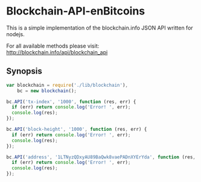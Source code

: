 Blockchain-API-enBitcoins
=========================

This is a simple implementation of the blockchain.info JSON API written for nodejs.

For all available methods please visit: http://blockchain.info/api/blockchain_api

## Synopsis


``` javascript
var blockchain = require('./lib/blockchain'),
    bc = new blockchain();

bc.API('tx-index', '1000', function (res, err) {
  if (err) return console.log('Error! ', err);
  console.log(res);
});

bc.API('block-height', '1000', function (res, err) {
  if (err) return console.log('Error! ', err);
  console.log(res);
});

bc.API('address', '1LTNyzQDxyAU89BaQwk8vaePADnXYErYda', function (res, err) {
  if (err) return console.log('Error! ', err);
  console.log(res);
});

```

